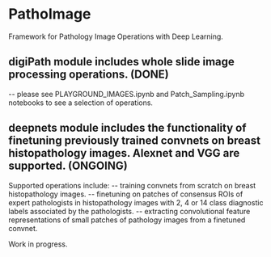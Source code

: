 # PathoImage
Framework for Pathology Image Operations with Deep Learning.

## digiPath module includes whole slide image processing operations. (DONE)
-- please see PLAYGROUND_IMAGES.ipynb and Patch_Sampling.ipynb notebooks to see a selection of operations.

## deepnets module includes the functionality of finetuning previously trained convnets on breast histopathology images. Alexnet and VGG are supported. (ONGOING)
Supported operations include:
-- training convnets from scratch on breast histopathology images.
-- finetuning on patches of consensus ROIs of expert pathologists in histopathology images with 2, 4 or 14 class diagnostic labels associated by the pathologists. 
-- extracting convolutional feature representations of small patches of pathology images from a finetuned convnet.

Work in progress.

